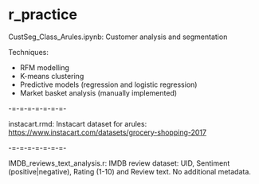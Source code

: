 # r_practice

CustSeg_Class_Arules.ipynb: Customer analysis and segmentation

Techniques:
- RFM modelling
- K-means clustering
- Predictive models (regression and logistic regression)
- Market basket analysis (manually implemented)

-=-=-=-=-=-=-=-

instacart.rmd: Instacart dataset for arules: https://www.instacart.com/datasets/grocery-shopping-2017

-=-=-=-=-=-=-=-

IMDB_reviews_text_analysis.r: IMDB review dataset: UID, Sentiment (positive|negative), Rating (1-10) and Review text. No additional metadata.

